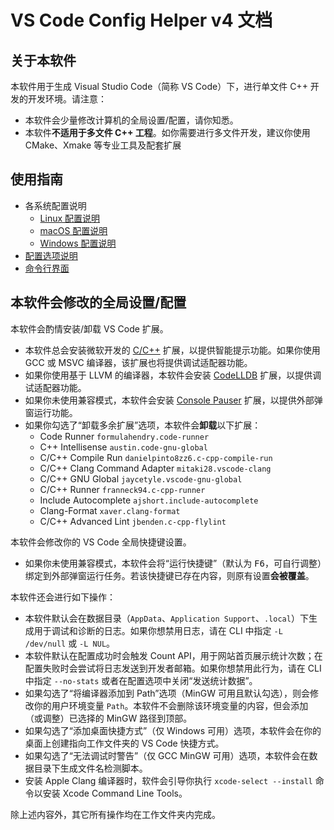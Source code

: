 # VS Code Config Helper v4 文档

## 关于本软件

本软件用于生成 Visual Studio Code（简称 VS Code）下，进行单文件 C++ 开发的开发环境。请注意：
- 本软件会少量修改计算机的全局设置/配置，请你知悉。
- 本软件**不适用于多文件 C++ 工程**。如你需要进行多文件开发，建议你使用 CMake、Xmake 等专业工具及配套扩展

## 使用指南

- 各系统配置说明
  - [Linux 配置说明](./linux)
  - [macOS 配置说明](./macos)
  - [Windows 配置说明](./windows)
- [配置选项说明](./options)
- [命令行界面](./cli)

## 本软件会修改的全局设置/配置

本软件会酌情安装/卸载 VS Code 扩展。
- 本软件总会安装微软开发的 [C/C++](https://marketplace.visualstudio.com/items?itemName=ms-vscode.cpptools) 扩展，以提供智能提示功能。如果你使用 GCC 或 MSVC 编译器，该扩展也将提供调试适配器功能。
- 如果你使用基于 LLVM 的编译器，本软件会安装 [CodeLLDB](https://marketplace.visualstudio.com/items?itemName=vadimcn.vscode-lldb) 扩展，以提供调试适配器功能。
- 如果你未使用兼容模式，本软件会安装 [Console Pauser](https://marketplace.visualstudio.com/items?itemName=Guyutongxue.pause-console) 扩展，以提供外部弹窗运行功能。
- 如果你勾选了“卸载多余扩展”选项，本软件会**卸载**以下扩展：
  - Code Runner `formulahendry.code-runner`
  - C++ Intellisense `austin.code-gnu-global`
  - C/C++ Compile Run `danielpinto8zz6.c-cpp-compile-run`
  - C/C++ Clang Command Adapter `mitaki28.vscode-clang`
  - C/C++ GNU Global `jaycetyle.vscode-gnu-global`
  - C/C++ Runner `franneck94.c-cpp-runner`
  - Include Autocomplete `ajshort.include-autocomplete`
  - Clang-Format `xaver.clang-format`
  - C/C++ Advanced Lint `jbenden.c-cpp-flylint`

本软件会修改你的 VS Code 全局快捷键设置。
- 如果你未使用兼容模式，本软件会将“运行快捷键”（默认为 <kbd>F6</kbd>，可自行调整）绑定到外部弹窗运行任务。若该快捷键已存在内容，则原有设置**会被覆盖**。

本软件还会进行如下操作：
- 本软件默认会在数据目录（`AppData`、`Application Support`、`.local`）下生成用于调试和诊断的日志。如果你想禁用日志，请在 CLI 中指定 `-L /dev/null` 或 `-L NUL`。
- 本软件默认在配置成功时会触发 Count API，用于网站首页展示统计次数；在配置失败时会尝试将日志发送到开发者邮箱。如果你想禁用此行为，请在 CLI 中指定 `--no-stats` 或者在配置选项中关闭“发送统计数据”。
- 如果勾选了“将编译器添加到 Path”选项（MinGW 可用且默认勾选），则会修改你的用户环境变量 `Path`。本软件不会删除该环境变量的内容，但会添加（或调整）已选择的 MinGW 路径到顶部。
- 如果勾选了“添加桌面快捷方式”（仅 Windows 可用）选项，本软件会在你的桌面上创建指向工作文件夹的 VS Code 快捷方式。
- 如果勾选了“无法调试时警告”（仅 GCC MinGW 可用）选项，本软件会在数据目录下生成文件名检测脚本。
- 安装 Apple Clang 编译器时，软件会引导你执行 `xcode-select --install` 命令以安装 Xcode Command Line Tools。

除上述内容外，其它所有操作均在工作文件夹内完成。
